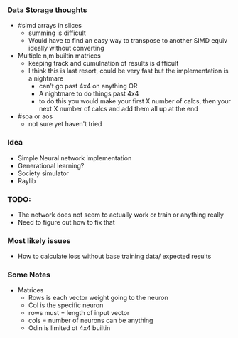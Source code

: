 ### Data Storage thoughts
- #simd arrays in slices 
    - summing is difficult
    - Would have to find an easy way to transpose to another SIMD equiv ideally without converting
- Multiple n,m builtin matrices 
    - keeping track and cumulnation of results is difficult
    - I think this is last resort, could be very fast but the implementation is a nightmare
        - can't go past 4x4 on anything OR
        - A nightmare to do things past 4x4
        - to do this you would make your first X number of calcs, then your next X number of calcs and add them all up at the end
- #soa or aos
    - not sure yet haven't tried

### Idea
- Simple Neural network implementation
- Generational learning?
- Society simulator
- Raylib

### TODO:
- The network does not seem to actually work or train or anything really
- Need to figure out how to fix that

### Most likely issues
- How to calculate loss without base training data/ expected results


### Some Notes

- Matrices
    - Rows is each vector weight going to the neuron
    - Col is the specific neuron
    - rows must = length of input vector 
    - cols = number of neurons can be anything 
    - Odin is limited ot 4x4 builtin 

